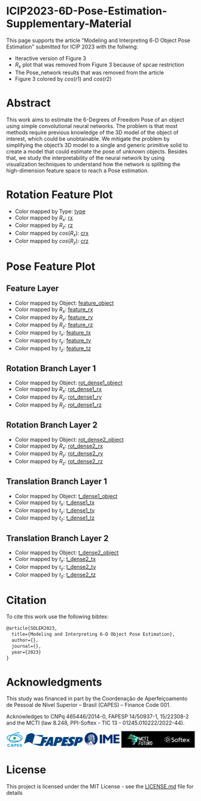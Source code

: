 # ICIP2023-6D-Pose-Estimation-Supplementary-Material

This page supports the article "Modeling and Interpreting 6-D Object Pose Estimation" submitted for ICIP 2023 with the follwing:
* Iteractive version of Figure 3
* $R_x$ plot that was removed from Figure 3 because of spcae restriction
* The Pose_network results that was removed from the article
* Figure 3 colored by $cos(r1)$ and $cos(r2)$

# Abstract

This work aims to estimate the 6-Degrees of Freedom Pose of an object using simple convolutional neural networks. The problem is that most methods require previous knowledge of the 3D model of the object of interest, which could be unobtainable. We mitigate the problem by simplifying the object’s 3D model to a single and generic primitive solid to create a model that could estimate the pose of unknown objects. Besides that, we study the interpretability of the neural network by using visualization techniques to understand how the network is splitting the high-dimension feature space to reach a Pose estimation.

# Rotation Feature Plot
* Color mapped by Type: [type](https://dsoldev.github.io/ICIP2023-6D-Pose-Estimation-Supplementary-Material/rot_networks/moved_tetrahedron_ResNet50/type.html)
* Color mapped by $R_x$: [rx](https://dsoldev.github.io/ICIP2023-6D-Pose-Estimation-Supplementary-Material/rot_networks/moved_tetrahedron_ResNet50/r2.html)
* Color mapped by $R_z$: [rz](https://dsoldev.github.io/ICIP2023-6D-Pose-Estimation-Supplementary-Material/rot_networks/moved_tetrahedron_ResNet50/r1.html)
* Color mapped by $cos(R_x)$: [crx](https://dsoldev.github.io/ICIP2023-6D-Pose-Estimation-Supplementary-Material/rot_networks/moved_tetrahedron_ResNet50/cos_r2.html)
* Color mapped by $cos(R_z)$: [crz](https://dsoldev.github.io/ICIP2023-6D-Pose-Estimation-Supplementary-Material/rot_networks/moved_tetrahedron_ResNet50/cos_r1.html)

# Pose Feature Plot
## Feature Layer
* Color mapped by Object: [feature_object](https://dsoldev.github.io/ICIP2023-6D-Pose-Estimation-Supplementary-Material/pose_networks/resnet50_combined_loss/feature_layer/object.html)
* Color mapped by $R_x$: [feature_rx](https://dsoldev.github.io/ICIP2023-6D-Pose-Estimation-Supplementary-Material/pose_networks/resnet50_combined_loss/feature_layer/roll.html)
* Color mapped by $R_y$: [feature_ry](https://dsoldev.github.io/ICIP2023-6D-Pose-Estimation-Supplementary-Material/pose_networks/resnet50_combined_loss/feature_layer/pitch.html)
* Color mapped by $R_z$: [feature_rz](https://dsoldev.github.io/ICIP2023-6D-Pose-Estimation-Supplementary-Material/pose_networks/resnet50_combined_loss/feature_layer/yaw.html)
* Color mapped by $t_x$: [feature_tx](https://dsoldev.github.io/ICIP2023-6D-Pose-Estimation-Supplementary-Material/pose_networks/resnet50_combined_loss/feature_layer/tx.html)
* Color mapped by $t_y$: [feature_ty](https://dsoldev.github.io/ICIP2023-6D-Pose-Estimation-Supplementary-Material/pose_networks/resnet50_combined_loss/feature_layer/ty.html)
* Color mapped by $t_z$: [feature_tz](https://dsoldev.github.io/ICIP2023-6D-Pose-Estimation-Supplementary-Material/pose_networks/resnet50_combined_loss/feature_layer/tz.html)

## Rotation Branch Layer 1
* Color mapped by Object: [rot_dense1_object](https://dsoldev.github.io/ICIP2023-6D-Pose-Estimation-Supplementary-Material/pose_networks/resnet50_combined_loss/rot_dense1/object.html)
* Color mapped by $R_x$: [rot_dense1_rx](https://dsoldev.github.io/ICIP2023-6D-Pose-Estimation-Supplementary-Material/pose_networks/resnet50_combined_loss/rot_dense1/roll.html)
* Color mapped by $R_y$: [rot_dense1_ry](https://dsoldev.github.io/ICIP2023-6D-Pose-Estimation-Supplementary-Material/pose_networks/resnet50_combined_loss/rot_dense1/pitch.html)
* Color mapped by $R_z$: [rot_dense1_rz](https://dsoldev.github.io/ICIP2023-6D-Pose-Estimation-Supplementary-Material/pose_networks/resnet50_combined_loss/rot_dense1/yaw.html)

## Rotation Branch Layer 2
* Color mapped by Object: [rot_dense2_object](https://dsoldev.github.io/ICIP2023-6D-Pose-Estimation-Supplementary-Material/pose_networks/resnet50_combined_loss/rot_dense2/object.html)
* Color mapped by $R_x$: [rot_dense2_rx](https://dsoldev.github.io/ICIP2023-6D-Pose-Estimation-Supplementary-Material/pose_networks/resnet50_combined_loss/rot_dense2/roll.html)
* Color mapped by $R_y$: [rot_dense2_ry](https://dsoldev.github.io/ICIP2023-6D-Pose-Estimation-Supplementary-Material/pose_networks/resnet50_combined_loss/rot_dense2/pitch.html)
* Color mapped by $R_z$: [rot_dense2_rz](https://dsoldev.github.io/ICIP2023-6D-Pose-Estimation-Supplementary-Material/pose_networks/resnet50_combined_loss/rot_dense2/yaw.html)

## Translation Branch Layer 1
* Color mapped by Object: [t_dense1_object](https://dsoldev.github.io/ICIP2023-6D-Pose-Estimation-Supplementary-Material/pose_networks/resnet50_combined_loss/t_dense1/object.html)
* Color mapped by $t_x$: [t_dense1_tx](https://dsoldev.github.io/ICIP2023-6D-Pose-Estimation-Supplementary-Material/pose_networks/resnet50_combined_loss/t_dense1/tx.html)
* Color mapped by $t_y$: [t_dense1_ty](https://dsoldev.github.io/ICIP2023-6D-Pose-Estimation-Supplementary-Material/pose_networks/resnet50_combined_loss/t_dense1/ty.html)
* Color mapped by $t_z$: [t_dense1_tz](https://dsoldev.github.io/ICIP2023-6D-Pose-Estimation-Supplementary-Material/pose_networks/resnet50_combined_loss/t_dense1/tz.html)

## Translation Branch Layer 2
* Color mapped by Object: [t_dense2_object](https://dsoldev.github.io/ICIP2023-6D-Pose-Estimation-Supplementary-Material/pose_networks/resnet50_combined_loss/t_dense2/object.html)
* Color mapped by $t_x$: [t_dense2_tx](https://dsoldev.github.io/ICIP2023-6D-Pose-Estimation-Supplementary-Material/pose_networks/resnet50_combined_loss/t_dense2/tx.html)
* Color mapped by $t_y$: [t_dense2_ty](https://dsoldev.github.io/ICIP2023-6D-Pose-Estimation-Supplementary-Material/pose_networks/resnet50_combined_loss/t_dense2/ty.html)
* Color mapped by $t_z$: [t_dense2_tz](https://dsoldev.github.io/ICIP2023-6D-Pose-Estimation-Supplementary-Material/pose_networks/resnet50_combined_loss/t_dense2/tz.html)

# Citation
To cite this work use the following bibtex:

```
@article{SOLER2023,
  title={Modeling and Interpreting 6-D Object Pose Estimation},
  author={},
  journal={},
  year={2023}
}
```
# Acknowledgments
This study was financed in part by the Coordenação de Aperfeiçoamento de Pessoal de Nível Superior – Brasil (CAPES) – Finance Code 001.

Acknowledges to CNPq 465446/2014-0, FAPESP 14/50937-1, 15/22308-2 and the MCTI (law 8.248, PPI-Softex - TIC 13 - 01245.010222/2022-44).


![alt text](docs/logos.jpg)

# License

This project is licensed under the MIT License - see the [LICENSE.md](LICENSE.md) file for details


